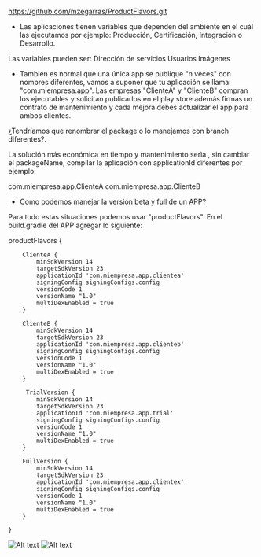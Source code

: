 https://github.com/mzegarras/ProductFlavors.git

- Las aplicaciones tienen variables que dependen del ambiente en el cuál las ejecutamos por ejemplo: Producción, Certificación, Integración o Desarrollo.

Las variables pueden ser:
 Dirección de servicios
 Usuarios
 Imágenes

- También es normal que una única app se publique "n veces" con nombres diferentes, vamos a suponer que tu aplicación se llama: "com.miempresa.app". Las empresas "ClienteA" y "ClienteB"  compran los ejecutables y solicitan publicarlos en el play store además firmas un contrato de mantenimiento y cada mejora debes actualizar el app para ambos clientes. 

¿Tendríamos que renombrar el package o lo manejamos con branch diferentes?. 

La solución más económica en tiempo y mantenimiento serìa , sin cambiar el packageName, compilar la aplicación con applicationId diferentes por ejemplo:

com.miempresa.app.ClienteA
com.miempresa.app.ClienteB

- Como podemos manejar la versión beta y full de un APP?

Para todo estas situaciones podemos usar "productFlavors". En el build.gradle del APP agregar lo siguiente:

productFlavors {

        ClienteA {
            minSdkVersion 14
            targetSdkVersion 23
            applicationId 'com.miempresa.app.clientea'
            signingConfig signingConfigs.config
            versionCode 1
            versionName "1.0"
            multiDexEnabled = true
        }

        ClienteB {
            minSdkVersion 14
            targetSdkVersion 23
            applicationId 'com.miempresa.app.clienteb'
            signingConfig signingConfigs.config
            versionCode 1
            versionName "1.0"
            multiDexEnabled = true
        }

         TrialVersion {
            minSdkVersion 14
            targetSdkVersion 23
            applicationId 'com.miempresa.app.trial'
            signingConfig signingConfigs.config
            versionCode 1
            versionName "1.0"
            multiDexEnabled = true
        }

        FullVersion {
            minSdkVersion 14
            targetSdkVersion 23
            applicationId 'com.miempresa.app.clientex'
            signingConfig signingConfigs.config
            versionCode 1
            versionName "1.0"
            multiDexEnabled = true
        }

    }


![Alt text](https://raw.githubusercontent.com/mzegarras/ProductFlavors/master/1_AppsIcon.png "Optional Title")
![Alt text](https://raw.githubusercontent.com/mzegarras/ProductFlavors/master/2_AndroidStudio.png "Optional Title")


